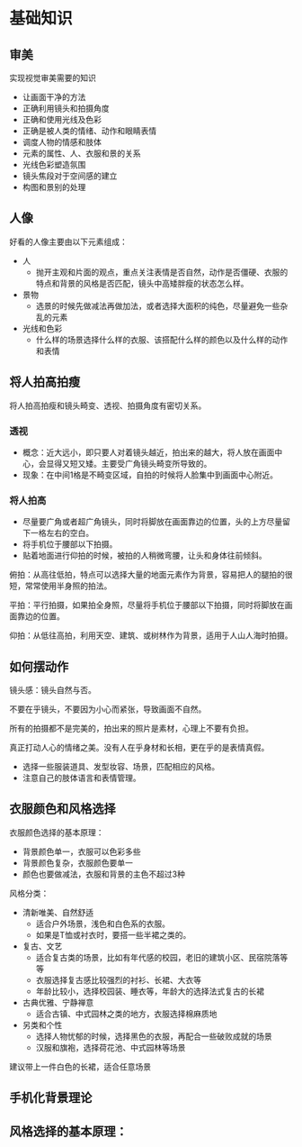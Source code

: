# 基础知识

## 审美

实现视觉审美需要的知识
- 让画面干净的方法
- 正确利用镜头和拍摄角度
- 正确和使用光线及色彩
- 正确是被人类的情绪、动作和眼睛表情
- 调度人物的情感和肢体
- 元素的属性、人、衣服和景的关系
- 光线色彩塑造氛围
- 镜头焦段对于空间感的建立
- 构图和景别的处理

## 人像

好看的人像主要由以下元素组成：
- 人
  - 抛开主观和片面的观点，重点关注表情是否自然，动作是否僵硬、衣服的特点和背景的风格是否匹配，镜头中高矮胖瘦的状态怎么样。
- 景物
  - 选景的时候先做减法再做加法，或者选择大面积的纯色，尽量避免一些杂乱的元素
- 光线和色彩
  - 什么样的场景选择什么样的衣服、该搭配什么样的颜色以及什么样的动作和表情

## 将人拍高拍瘦

将人拍高拍瘦和镜头畸变、透视、拍摄角度有密切关系。

### 透视
- 概念：近大远小，即只要人对着镜头越近，拍出来的越大，将人放在画面中心，会显得又短又矮。主要受广角镜头畸变所导致的。
- 现象：在中间1格是不畸变区域，自拍的时候将人脸集中到画面中心附近。

### 将人拍高

- 尽量要广角或者超广角镜头，同时将脚放在画面靠边的位置，头的上方尽量留下一格左右的空白。
- 将手机位于腰部以下拍摄。
- 贴着地面进行仰拍的时候，被拍的人稍微弯腰，让头和身体往前倾斜。


俯拍：从高往低拍，特点可以选择大量的地面元素作为背景，容易把人的腿拍的很短，常常使用半身照的拍法。

平拍：平行拍摄，如果拍全身照，尽量将手机位于腰部以下拍摄，同时将脚放在画面靠边的位置。

仰拍：从低往高拍，利用天空、建筑、或树林作为背景，适用于人山人海时拍摄。

## 如何摆动作

镜头感：镜头自然与否。

不要在乎镜头，不要因为小心而紧张，导致画面不自然。

所有的拍摄都不是完美的，拍出来的照片是素材，心理上不要有负担。

真正打动人心的情绪之美。没有人在乎身材和长相，更在乎的是表情真假。

- 选择一些服装道具、发型妆容、场景，匹配相应的风格。
- 注意自己的肢体语言和表情管理。

## 衣服颜色和风格选择

衣服颜色选择的基本原理：
- 背景颜色单一，衣服可以色彩多些
- 背景颜色复杂，衣服颜色要单一
- 颜色也要做减法，衣服和背景的主色不超过3种

风格分类：

- 清新唯美、自然舒适
  - 适合户外场景，浅色和白色系的衣服。
  - 如果是T恤或衬衣时，要搭一些半裙之类的。
- 复古、文艺
  - 适合复古类的场景，比如有年代感的校园，老旧的建筑小区、民宿院落等等
  - 衣服选择复古感比较强烈的衬衫、长裙、大衣等
  - 年龄比较小，选择校园装、睡衣等，年龄大的选择法式复古的长裙
- 古典优雅、宁静禅意
  - 适合古镇、中式园林之类的地方，衣服选择棉麻质地
- 另类和个性
  - 选择人物忧郁的时候，选择黑色的衣服，再配合一些破败成就的场景
  - 汉服和旗袍，选择荷花池、中式园林等场景

建议带上一件白色的长裙，适合任意场景

## 手机化背景理论



风格选择的基本原理：
- 